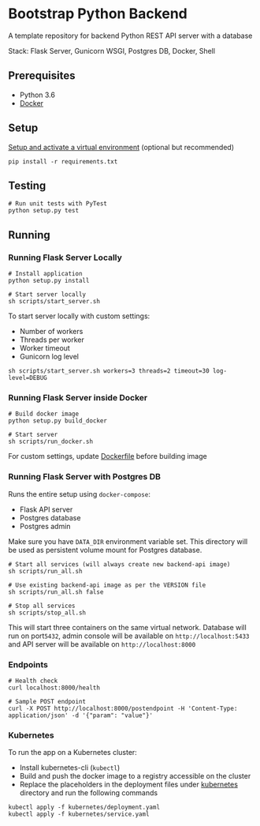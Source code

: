 # Bootstrap Python Backend

A template repository for backend Python REST API server with a database

Stack: Flask Server, Gunicorn WSGI, Postgres DB, Docker, Shell

## Prerequisites

- Python 3.6
- [Docker](https://docs.docker.com/get-docker/)

## Setup

[Setup and activate a virtual environment](https://docs.python.org/3/tutorial/venv.html) (optional but recommended)

```shell script
pip install -r requirements.txt
```

## Testing

```shell script
# Run unit tests with PyTest
python setup.py test
```

## Running

### Running Flask Server Locally
```shell script
# Install application
python setup.py install

# Start server locally
sh scripts/start_server.sh
```

To start server locally with custom settings:
  - Number of workers
  - Threads per worker
  - Worker timeout
  - Gunicorn log level

```shell script
sh scripts/start_server.sh workers=3 threads=2 timeout=30 log-level=DEBUG
```

### Running Flask Server inside Docker
```shell script
# Build docker image
python setup.py build_docker

# Start server
sh scripts/run_docker.sh
```

For custom settings, update [Dockerfile](app/docker/Dockerfile) before building image

### Running Flask Server with Postgres DB

Runs the entire setup using `docker-compose`:
  - Flask API server
  - Postgres database
  - Postgres admin

Make sure you have `DATA_DIR` environment variable set. This directory will be used as persistent volume mount 
for Postgres database.

```shell script
# Start all services (will always create new backend-api image)
sh scripts/run_all.sh

# Use existing backend-api image as per the VERSION file
sh scripts/run_all.sh false

# Stop all services
sh scripts/stop_all.sh
```

This will start three containers on the same virtual network. Database will run on port`5432`, admin 
console will be available on `http://localhost:5433` and API server will be available on `http://localhost:8000`

### Endpoints

```shell script
# Health check
curl localhost:8000/health

# Sample POST endpoint
curl -X POST http://localhost:8000/postendpoint -H 'Content-Type: application/json' -d '{"param": "value"}'
```

### Kubernetes

To run the app on a Kubernetes cluster:
- Install kubernetes-cli (`kubectl`)
- Build and push the docker image to a registry accessible on the cluster
- Replace the placeholders in the deployment files under [kubernetes](./kubernetes) directory and run the following commands
```shell
kubectl apply -f kubernetes/deployment.yaml
kubectl apply -f kubernetes/service.yaml
```
